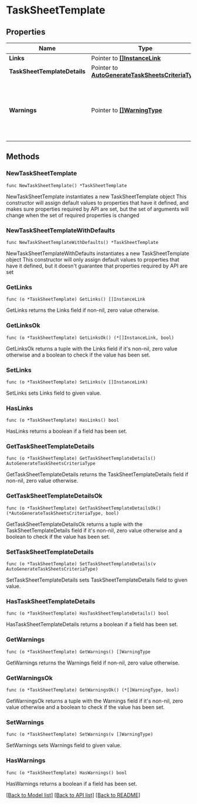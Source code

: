 # TaskSheetTemplate

## Properties

Name | Type | Description | Notes
------------ | ------------- | ------------- | -------------
**Links** | Pointer to [**[]InstanceLink**](InstanceLink.md) |  | [optional] 
**TaskSheetTemplateDetails** | Pointer to [**AutoGenerateTaskSheetsCriteriaType**](AutoGenerateTaskSheetsCriteriaType.md) |  | [optional] 
**Warnings** | Pointer to [**[]WarningType**](WarningType.md) | Used in conjunction with the Success element to define a business error. | [optional] 

## Methods

### NewTaskSheetTemplate

`func NewTaskSheetTemplate() *TaskSheetTemplate`

NewTaskSheetTemplate instantiates a new TaskSheetTemplate object
This constructor will assign default values to properties that have it defined,
and makes sure properties required by API are set, but the set of arguments
will change when the set of required properties is changed

### NewTaskSheetTemplateWithDefaults

`func NewTaskSheetTemplateWithDefaults() *TaskSheetTemplate`

NewTaskSheetTemplateWithDefaults instantiates a new TaskSheetTemplate object
This constructor will only assign default values to properties that have it defined,
but it doesn't guarantee that properties required by API are set

### GetLinks

`func (o *TaskSheetTemplate) GetLinks() []InstanceLink`

GetLinks returns the Links field if non-nil, zero value otherwise.

### GetLinksOk

`func (o *TaskSheetTemplate) GetLinksOk() (*[]InstanceLink, bool)`

GetLinksOk returns a tuple with the Links field if it's non-nil, zero value otherwise
and a boolean to check if the value has been set.

### SetLinks

`func (o *TaskSheetTemplate) SetLinks(v []InstanceLink)`

SetLinks sets Links field to given value.

### HasLinks

`func (o *TaskSheetTemplate) HasLinks() bool`

HasLinks returns a boolean if a field has been set.

### GetTaskSheetTemplateDetails

`func (o *TaskSheetTemplate) GetTaskSheetTemplateDetails() AutoGenerateTaskSheetsCriteriaType`

GetTaskSheetTemplateDetails returns the TaskSheetTemplateDetails field if non-nil, zero value otherwise.

### GetTaskSheetTemplateDetailsOk

`func (o *TaskSheetTemplate) GetTaskSheetTemplateDetailsOk() (*AutoGenerateTaskSheetsCriteriaType, bool)`

GetTaskSheetTemplateDetailsOk returns a tuple with the TaskSheetTemplateDetails field if it's non-nil, zero value otherwise
and a boolean to check if the value has been set.

### SetTaskSheetTemplateDetails

`func (o *TaskSheetTemplate) SetTaskSheetTemplateDetails(v AutoGenerateTaskSheetsCriteriaType)`

SetTaskSheetTemplateDetails sets TaskSheetTemplateDetails field to given value.

### HasTaskSheetTemplateDetails

`func (o *TaskSheetTemplate) HasTaskSheetTemplateDetails() bool`

HasTaskSheetTemplateDetails returns a boolean if a field has been set.

### GetWarnings

`func (o *TaskSheetTemplate) GetWarnings() []WarningType`

GetWarnings returns the Warnings field if non-nil, zero value otherwise.

### GetWarningsOk

`func (o *TaskSheetTemplate) GetWarningsOk() (*[]WarningType, bool)`

GetWarningsOk returns a tuple with the Warnings field if it's non-nil, zero value otherwise
and a boolean to check if the value has been set.

### SetWarnings

`func (o *TaskSheetTemplate) SetWarnings(v []WarningType)`

SetWarnings sets Warnings field to given value.

### HasWarnings

`func (o *TaskSheetTemplate) HasWarnings() bool`

HasWarnings returns a boolean if a field has been set.


[[Back to Model list]](../README.md#documentation-for-models) [[Back to API list]](../README.md#documentation-for-api-endpoints) [[Back to README]](../README.md)


